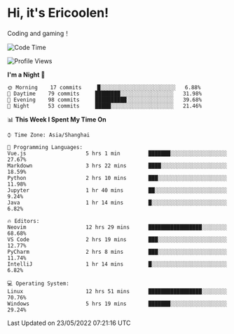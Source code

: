 # Hi, it's Ericoolen!
Coding and gaming！

<!--START_SECTION:waka-->
![Code Time](http://img.shields.io/badge/Code%20Time-270%20hrs%2050%20mins-blue)

![Profile Views](http://img.shields.io/badge/Profile%20Views-6-blue)

**I'm a Night 🦉** 

```text
🌞 Morning    17 commits     █░░░░░░░░░░░░░░░░░░░░░░░░   6.88% 
🌆 Daytime    79 commits     ████████░░░░░░░░░░░░░░░░░   31.98% 
🌃 Evening    98 commits     ██████████░░░░░░░░░░░░░░░   39.68% 
🌙 Night      53 commits     █████░░░░░░░░░░░░░░░░░░░░   21.46%

```


📊 **This Week I Spent My Time On** 

```text
⌚︎ Time Zone: Asia/Shanghai

💬 Programming Languages: 
Vue.js                   5 hrs 1 min         ███████░░░░░░░░░░░░░░░░░░   27.67% 
Markdown                 3 hrs 22 mins       ████░░░░░░░░░░░░░░░░░░░░░   18.59% 
Python                   2 hrs 10 mins       ███░░░░░░░░░░░░░░░░░░░░░░   11.98% 
Jupyter                  1 hr 40 mins        ██░░░░░░░░░░░░░░░░░░░░░░░   9.24% 
Java                     1 hr 14 mins        █░░░░░░░░░░░░░░░░░░░░░░░░   6.82%

🔥 Editors: 
Neovim                   12 hrs 29 mins      █████████████████░░░░░░░░   68.68% 
VS Code                  2 hrs 19 mins       ███░░░░░░░░░░░░░░░░░░░░░░   12.77% 
PyCharm                  2 hrs 8 mins        ███░░░░░░░░░░░░░░░░░░░░░░   11.74% 
IntelliJ                 1 hr 14 mins        █░░░░░░░░░░░░░░░░░░░░░░░░   6.82%

💻 Operating System: 
Linux                    12 hrs 51 mins      █████████████████░░░░░░░░   70.76% 
Windows                  5 hrs 19 mins       ███████░░░░░░░░░░░░░░░░░░   29.24%

```


 Last Updated on 23/05/2022 07:21:16 UTC
<!--END_SECTION:waka-->

